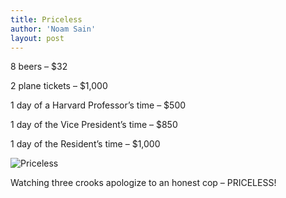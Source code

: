 ```yaml
---
title: Priceless
author: 'Noam Sain'
layout: post
---
```


8 beers – \$32

2 plane tickets – \$1,000

1 day of a Harvard Professor’s time – \$500

1 day of the Vice President’s time – \$850

1 day of the Resident’s time – \$1,000

![Priceless](https://1.bp.blogspot.com/_8aN4krk1nsk/SphHyLvCfJI/AAAAAAAAAQM/xx-JtbLmEV0/s1600/priceless.jpg "Priceless")

Watching three crooks apologize to an honest cop – PRICELESS!
